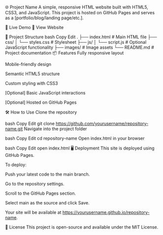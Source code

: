 🌐 Project Name
A simple, responsive HTML website built with HTML5, CSS3, and JavaScript. This project is hosted on GitHub Pages and serves as a [portfolio/blog/landing page/etc.].

🚀 Live Demo
🔗 View Website

📁 Project Structure
bash
Copy
Edit
.
├── index.html       # Main HTML file
├── css/
│   └── styles.css   # Stylesheet
├── js/
│   └── script.js    # Optional JavaScript functionality
├── images/          # Image assets
└── README.md        # Project documentation
📦 Features
Fully responsive layout

Mobile-friendly design

Semantic HTML5 structure

Custom styling with CSS3

[Optional] Basic JavaScript interactions

[Optional] Hosted on GitHub Pages

🛠️ How to Use
Clone the repository

bash
Copy
Edit
git clone https://github.com/yourusername/repository-name.git
Navigate into the project folder

bash
Copy
Edit
cd repository-name
Open index.html in your browser

bash
Copy
Edit
open index.html
🖥️ Deployment
This site is deployed using GitHub Pages.

To deploy:

Push your latest code to the main branch.

Go to the repository settings.

Scroll to the GitHub Pages section.

Select main as the source and click Save.

Your site will be available at https://yourusername.github.io/repository-name.

🧾 License
This project is open-source and available under the MIT License.
